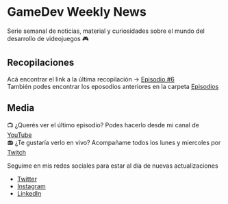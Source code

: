 # GameDev Weekly News

Serie semanal de noticias, material y curiosidades sobre el mundo del desarrollo de videojuegos 🎮

## Recopilaciones

Acá encontrar el link a la última recopilación -> [Episodio #6](https://github.com/elmiguedev/gamedev-weekly-news/blob/main/episodes/weekly-news-006-2024-05-06.md)  
También podes encontrar los eposodios anteriores en la carpeta [Episodios](https://github.com/elmiguedev/gamedev-weekly-news/tree/main/episodes)

## Media

📺 ¿Querés ver el último episodio? Podes hacerlo desde mi canal de [YouTube](https://www.youtube.com/@el_migue_dev)  
📻 ¿Te gustaría verlo en vivo? Acompañame todos los lunes y miercoles por [Twitch](https://twitch.tv/elmiguedev)

Seguime en mis redes sociales para estar al día de nuevas actualizaciones
- [Twitter](https://twitter.com/elmiguedev)
- [Instagram](https://instagram.com/elmiguedev)
- [LinkedIn](https://linkedin.com/in/elmiguedev)
  

